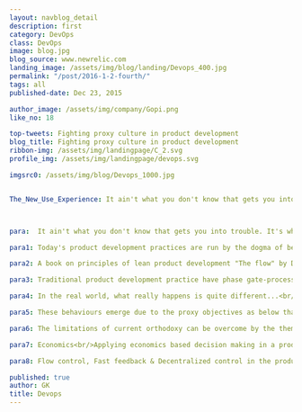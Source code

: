 ```yaml
---
layout: navblog_detail
description: first
category: DevOps
class: DevOps
image: blog.jpg
blog_source: www.newrelic.com
landing_image: /assets/img/blog/landing/Devops_400.jpg
permalink: "/post/2016-1-2-fourth/"
tags: all
published-date: Dec 23, 2015

author_image: /assets/img/company/Gopi.png
like_no: 18

top-tweets: Fighting proxy culture in product development
blog_title: Fighting proxy culture in product development
ribbon-img: /assets/img/landingpage/C_2.svg
profile_img: /assets/img/landingpage/devops.svg

imgsrc0: /assets/img/blog/Devops_1000.jpg


The_New_Use_Experience: It ain't what you don't know that gets you into trouble. It's what you know for sure that just ain't so - Mark Twain



para:  It ain't what you don't know that gets you into trouble. It's what you know for sure that just ain't so - Mark Twain

para1: Today's product development practices are run by the dogma of beliefs like productivity, innovation, reduced cycle times, elimination of waste, quality and so on. <br/>The key to answering this belief system is to step back and answer a fundamental question of WHY do we want to stick to these beliefs? The answer - Maximizing profits. <br/>The danger of relying these proxy variables is it doesn't focus on economic decision making, rather it diverts the issues between the correlation of each of this variables.<br/>For example, if we consider the belief of efficiency is good, with blind eye to queues. We will push high capacity utilization to reflect efficiency, since under utilized capacity will appear as waste. But on the hind-sight the high capacity utilization may causes queues resulting in huge backlogs, with no apparent cost on the pending inventory of work.   

para2: A book on principles of lean product development "The flow" by Donald G.Reinertsen says, the current orthodoxy of product development is fundamentally wrong and it is so obliviated from the current reality, he compares this orthodoxy to applying old manufacturing principles in the modern lean manufacturing age.

para3: Traditional product development practice have phase gate-process. Work is divided by phase gates, one phase must be complete before the next phase start. Which means there must be atmost clarity in the way the requirements are defined before the design activity followed by the development phase. At the offset, this approach appears pefectly sensible and portray a picture perfect scenario for product development. 

para4: In the real world, what really happens is quite different...<br/> - The requirements are never fully done, it keeps evolving as complexity changes<br/> - No development team wait to design a product till they acquire the complete requirements. <br/> - They start design at 50% clarity of the requirements, but follow don't ask , don't tell policy. <br/> - Distortion of reality, people follow status quo. Most of the work they do in parallel just remain as dead-inventory.

para5: These behaviours emerge due to the proxy objectives as below that has a damaging influence in the product development....<br/> - High capacity utilization for efficiency with blindness to queues/backklogs<br/> - Innovation with delay in Design-Process adding to inventory, long cycle time with cost of delay<br/> - Workship for conformance, FIFO queues based product development practice without the sense of variablity & risk<br/> - High capacity utilization and workship of efficiency while ignoring variablity, small batch transfers, rapid feedback & limited WIP inventory<br/> - Demeaning Variability, we cannot innovate without variablity.<br/> - Manging timelinnes instead of queues<br/> - Absence of WIP constraints & Kanban principles to Agile Development practices<br/> - Centralized control with zero control on the uncertainity

para6: The limitations of current orthodoxy can be overcome by the themes of flow-based product development.<br/> - Economics<br/> - Queues<br/> - Variability<br/> - Batch size<br/> - WIP constraints<br/> - Cadence, Flow control<br/> - Fast Feedback<br/> - Decentralized control

para7: Economics<br/>Applying economics based decision making in a product development process will enable teams to see issues with a fresh point of view. The economic goals will set tangible and clear goals to the team to achieve greater operational efficiency and project management correctness.<br/><br/>Queues<br/>When you see the product development lifecycle through the eyes of economic framework, the most visible discovery you can make is that reduced cycle-time will lead to higher profit gains. If you look deeper into the cycle-time issues, our real problems are with the period of inactivity and not slow activities. Unpredictable work arrival times and unpredictable task duration leads to low levels of capacity utilization resulting in poorly managed queues adding to inventory. Responding to Queues will enable the teams to plan their work inventory and capacity utilization. It will improve the cycle times, feedback loops, manage variability & risk thereby improving the economic performance.<br/><br/>Variablity<br/>Change is the only constant. We should look variability as a key attributes to relevance. Variability is good as long as the change is adding value to the product shape & reduces the consequences of no change. Variability is contextual depending on the economics of what change could mean to product development. Only certain payoffs will cause variability to create economic value. Like the value of a change is much higher than the cost of failure.<br/><br/>Batch size<br/>Product development paradigms over years has continuously pointing to reduction in batch size of work in a development life cycle will result in better performance and reduced cycle time. It also accelertes the feedback loops, reduces variablity by eliminating the queue since the delivery cycles become faster. The risk exposure to development cycle also goes down significant. Overall resulting in lesser overhead & increased efficiency.<br/><br/>WIP constraints<br/>Toyota maintain shorter cycle times in the factories, TPS (Toyota Production systems) widely uses WIP constraints in their production line. Batch size reduction is key to reduces queues. WIP constraints affects delay, blocking & utilization when not applied properly so it need to be applied with caution. When WIP constraint are relatively light cycle-time savings are much higher than cost of under utilization or blocking.<br/>

para8: Flow control, Fast feedback & Decentralized control in the product development attribute to fighting the proxy culture of following the vanity metrics & correlated action of the performance variables in a product delivery. What the organization needs from the product development teams today is a strong acumen on the economic value for delivering a product. 

published: true
author: GK
title: Devops
---
```


